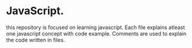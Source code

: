# JavaScript.
 this repository is focused on learning javascript.
 Each file explains atleast one javascript concept with code example. 
 Comments are used to explain the code written in files.
